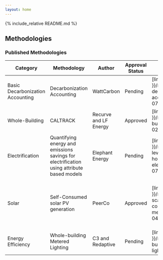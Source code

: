 ```yaml
---
layout: home
---
```


{% include_relative README.md %}

## Methodologies

### Published Methodologies

| Category           | Methodology                                      | Author      | Approval Status | URL | Approved By |
| ------------------ | ------------------------------------------------ | -------------- | ------------  | ------------ | ------------  |
| Basic Decarbonization Accounting  | Decarbonization Accounting        | WattCarbon   | Pending  | [link]({{ site.baseurl }}/methodologies/basic-decarbonization-accounting/2025-02-07) | *  |
| Whole-Building     | CALTRACK                                      | Recurve and LF Energy  | Approved  | [link]({{ site.baseurl }}/methodologies/whole-building-metered/2025-02-07) | US Department of Energy, California Public Utilities Commission |
| Electrification    | Quantifying energy and emissions savings for electrification using attribute based models |Elephant Energy| Pending | [link]({{ site.baseurl }}/methodologies/device-level-heating-household-electrification/2025-02-07) | *  |
| Solar              | Self-Consumed solar PV generation                | PeerCo         | Approved | [link]({{ site.baseurl }}/methodologies/small-scale-solar-self-consumption-methodology/2024-11-04)  | [Chris Segerblom]({{ [https://www.linkedin.com/in/chris-segerblom/] }}) , [Nicholas Burgess]({{ https://www.linkedin.com/in/nicholas-burgess-426156119/ }}), [Sebnem Rusitschka]({{ https://www.linkedin.com/in/rusitschka/ }}) |
| Energy Efficiency  | Whole-building Metered Lighting                  | C3 and Redaptive | Pending  | [link]({{ site.baseurl }}/methodologies/whole-building-metered-lighting/2025-02-07)  | *  |

